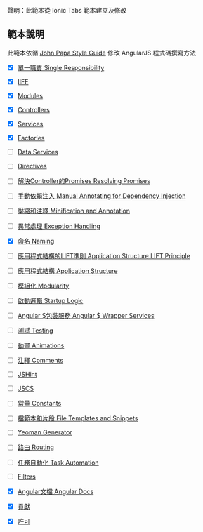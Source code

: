 聲明：此範本從 Ionic Tabs 範本建立及修改

## 範本說明
此範本依循 [John Papa Style Guide](https://github.com/johnpapa/angular-styleguide) 修改 AngularJS 程式碼撰寫方法
- [X] [單一職責 Single Responsibility](https://github.com/johnpapa/angular-styleguide/blob/master/a1/i18n/zh-CN.md#单一职责)
- [X] [IIFE](https://github.com/johnpapa/angular-styleguide/blob/master/a1/i18n/zh-CN.md#iife)
- [X] [Modules](https://github.com/johnpapa/angular-styleguide/blob/master/a1/i18n/zh-CN.md#modules)
- [X] [Controllers](https://github.com/johnpapa/angular-styleguide/blob/master/a1/i18n/zh-CN.md#controllers)
- [X] [Services](https://github.com/johnpapa/angular-styleguide/blob/master/a1/i18n/zh-CN.md#services)
- [X] [Factories](https://github.com/johnpapa/angular-styleguide/blob/master/a1/i18n/zh-CN.md#factories)
- [ ] [Data Services](https://github.com/johnpapa/angular-styleguide/blob/master/a1/i18n/zh-CN.md#data-services)
- [ ] [Directives](https://github.com/johnpapa/angular-styleguide/blob/master/a1/i18n/zh-CN.md#directives)
- [ ] [解決Controller的Promises Resolving Promises](https://github.com/johnpapa/angular-styleguide/blob/master/a1/i18n/zh-CN.md#解决controller的promises)
- [ ] [手動依賴注入 Manual Annotating for Dependency Injection](https://github.com/johnpapa/angular-styleguide/blob/master/a1/i18n/zh-CN.md#手动依赖注入)
- [ ] [壓縮和注釋 Minification and Annotation](https://github.com/johnpapa/angular-styleguide/blob/master/a1/i18n/zh-CN.md#压缩和注释)
- [ ] [異常處理 Exception Handling](https://github.com/johnpapa/angular-styleguide/blob/master/a1/i18n/zh-CN.md#异常处理)
- [X] [命名 Naming](https://github.com/johnpapa/angular-styleguide/blob/master/a1/i18n/zh-CN.md#命名)
- [ ] [應用程式結構的LIFT準則 Application Structure LIFT Principle](https://github.com/johnpapa/angular-styleguide/blob/master/a1/i18n/zh-CN.md#应用程序结构的lift准则)
- [ ] [應用程式結構 Application Structure](https://github.com/johnpapa/angular-styleguide/blob/master/a1/i18n/zh-CN.md#应用程序结构)
- [ ] [模組化 Modularity](https://github.com/johnpapa/angular-styleguide/blob/master/a1/i18n/zh-CN.md#模块化)
- [ ] [啟動邏輯 Startup Logic](https://github.com/johnpapa/angular-styleguide/blob/master/a1/i18n/zh-CN.md#启动逻辑)
- [ ] [Angular $包裝服務 Angular $ Wrapper Services](https://github.com/johnpapa/angular-styleguide/blob/master/a1/i18n/zh-CN.md#angular-包装服务)
- [ ] [測試 Testing](https://github.com/johnpapa/angular-styleguide/blob/master/a1/i18n/zh-CN.md#测试)
- [ ] [動畫 Animations](https://github.com/johnpapa/angular-styleguide/blob/master/a1/i18n/zh-CN.md#动画)
- [ ] [注釋 Comments](https://github.com/johnpapa/angular-styleguide/blob/master/a1/i18n/zh-CN.md#注释)
- [ ] [JSHint](https://github.com/johnpapa/angular-styleguide/blob/master/a1/i18n/zh-CN.md#js-hint)
- [ ] [JSCS](https://github.com/johnpapa/angular-styleguide/blob/master/a1/i18n/zh-CN.md#jscs)
- [ ] [常量 Constants](https://github.com/johnpapa/angular-styleguide/blob/master/a1/i18n/zh-CN.md#常量)
- [ ] [檔範本和片段 File Templates and Snippets](https://github.com/johnpapa/angular-styleguide/blob/master/a1/i18n/zh-CN.md#文件模板和片段)
- [ ] [Yeoman Generator](https://github.com/johnpapa/angular-styleguide/blob/master/a1/i18n/zh-CN.md#yeoman-generator)
- [ ] [路由 Routing](https://github.com/johnpapa/angular-styleguide/blob/master/a1/i18n/zh-CN.md#路由)
- [ ] [任務自動化 Task Automation](https://github.com/johnpapa/angular-styleguide/blob/master/a1/i18n/zh-CN.md#任务自动化)
- [ ] [Filters](https://github.com/johnpapa/angular-styleguide/blob/master/a1/i18n/zh-CN.md#filters)
- [X] [Angular文檔 Angular Docs](https://github.com/johnpapa/angular-styleguide/blob/master/a1/i18n/zh-CN.md#angularjs文档)
- [X] [貢獻](https://github.com/johnpapa/angular-styleguide/blob/master/a1/i18n/zh-CN.md#贡献)
- [X] [許可](https://github.com/johnpapa/angular-styleguide/blob/master/a1/i18n/zh-CN.md#许可)

